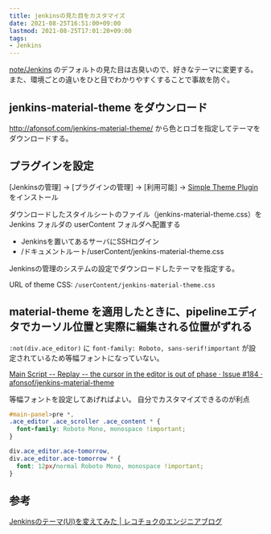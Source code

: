 ```yaml
---
title: jenkinsの見た目をカスタマイズ
date: 2021-08-25T16:51:00+09:00
lastmod: 2021-08-25T17:01:20+09:00
tags:
- Jenkins
---
```


[note/Jenkins](Jenkins.md) のデフォルトの見た目は古臭いので、好きなテーマに変更する。
また、環境ごとの違いをひと目でわかりやすくすることで事故を防ぐ。

## jenkins-material-theme をダウンロード

<http://afonsof.com/jenkins-material-theme/>
から色とロゴを指定してテーマをダウンロードする。

## プラグインを設定

\[Jenkinsの管理\] -> \[プラグインの管理\] -> \[利用可能\] -> [Simple Theme Plugin](https://plugins.jenkins.io/simple-theme-plugin/) をインストール

ダウンロードしたスタイルシートのファイル（jenkins-material-theme.css）を Jenkins フォルダの userContent フォルダへ配置する

* Jenkinsを置いてあるサーバにSSHログイン
* /ドキュメントルート/userContent/jenkins-material-theme.css

Jenkinsの管理のシステムの設定でダウンロードしたテーマを指定する。

URL of theme CSS: `/userContent/jenkins-material-theme.css`

## material-theme を適用したときに、pipelineエディタでカーソル位置と実際に編集される位置がずれる

`:not(div.ace_editor)` に `font-family: Roboto, sans-serif!important` が設定されているため等幅フォントになっていない。

[Main Script -- Replay -- the cursor in the editor is out of phase · Issue #184 · afonsof/jenkins-material-theme](https://github.com/afonsof/jenkins-material-theme/issues/184)

等幅フォントを設定してあげればよい。
自分でカスタマイズできるのが利点

````css:jenkins-material-theme.css
#main-panel>pre *,
.ace_editor .ace_scroller .ace_content * {
  font-family: Roboto Mono, monospace !important;
}

div.ace_editor.ace-tomorrow,
div.ace_editor.ace-tomorrow * {
  font: 12px/normal Roboto Mono, monospace !important;
}
````

## 参考

[Jenkinsのテーマ(UI)を変えてみた | レコチョクのエンジニアブログ](https://techblog.recochoku.jp/2021)
